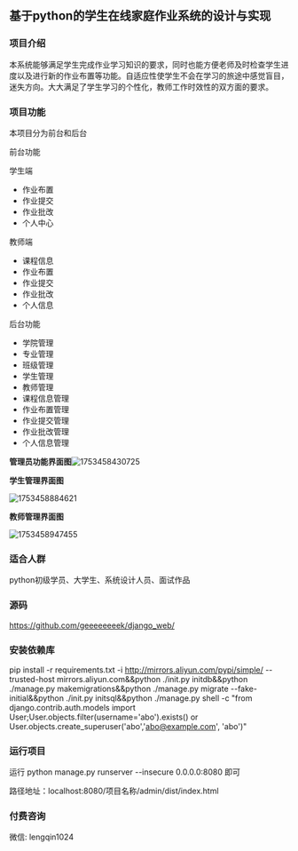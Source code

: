 ## **基于python的学生在线家庭作业系统的设计与实现**

### 项目介绍

本系统能够满足学生完成作业学习知识的要求，同时也能方便老师及时检查学生进度以及进行新的作业布置等功能。自适应性使学生不会在学习的旅途中感觉盲目，迷失方向。大大满足了学生学习的个性化，教师工作时效性的双方面的要求。

### 项目功能

本项目分为前台和后台

前台功能

学生端

- 作业布置
- 作业提交
- 作业批改
- 个人中心

教师端

- 课程信息
- 作业布置
- 作业提交
- 作业批改
- 个人信息

后台功能

- 学院管理
- 专业管理
- 班级管理
- 学生管理
- 教师管理
- 课程信息管理
- 作业布置管理
- 作业提交管理
- 作业批改管理
- 个人信息管理

**管理员功能界面图**![1753458430725](C:\Windows\TEMP\1753458430725.png)

**学生管理界面图**

![1753458884621](C:\Windows\TEMP\1753458884621.png)

**教师管理界面图**

![1753458947455](C:\Windows\TEMP\1753458947455.png)

### 适合人群

python初级学员、大学生、系统设计人员、面试作品

### 源码

<https://github.com/geeeeeeeek/django_web/>

### 安装依赖库

pip install -r requirements.txt -i http://mirrors.aliyun.com/pypi/simple/   --trusted-host mirrors.aliyun.com&&python ./init.py initdb&&python ./manage.py makemigrations&&python ./manage.py migrate --fake-initial&&python ./init.py initsql&&python ./manage.py shell -c "from django.contrib.auth.models import User;User.objects.filter(username='abo').exists() or User.objects.create_superuser('abo','abo@example.com', 'abo')" 

### 运行项目

运行 python  manage.py runserver   --insecure 0.0.0.0:8080 即可

路径地址：localhost:8080/项目名称/admin/dist/index.html

### 付费咨询

微信: lengqin1024
